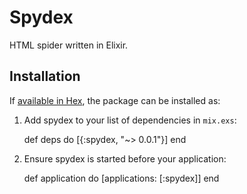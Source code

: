 # Spydex

HTML spider written in Elixir.

## Installation

If [available in Hex](https://hex.pm/docs/publish), the package can be installed as:

  1. Add spydex to your list of dependencies in `mix.exs`:

        def deps do
          [{:spydex, "~> 0.0.1"}]
        end

  2. Ensure spydex is started before your application:

        def application do
          [applications: [:spydex]]
        end

